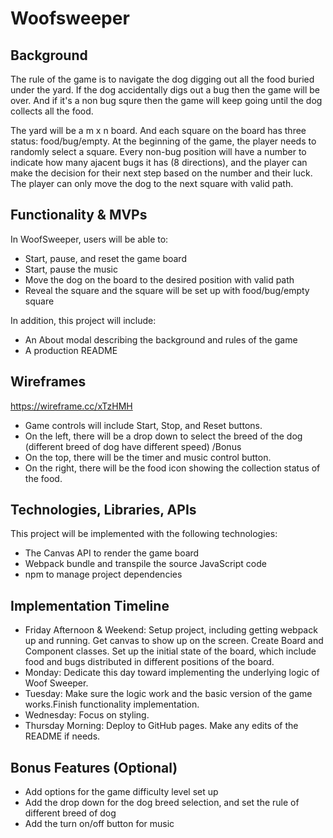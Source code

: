 # Woofsweeper

## Background
The rule of the game is to navigate the dog digging out all the food buried under the yard. If the dog accidentally digs out a bug then the game will be over. And if it's a non bug squre then the game will keep going until the dog collects all the food.  

The yard will be a m x n board. And each square on the board has three status: food/bug/empty. At the beginning of the game, the player needs to randomly select a square. Every non-bug position will have a number to indicate how many ajacent bugs it has (8 directions), and the player can make the decision for their next step based on the number and their luck. The player can only move the dog to the next square with valid path.

## Functionality & MVPs
In WoofSweeper, users will be able to:

* Start, pause, and reset the game board
* Start, pause the music
* Move the dog on the board to the desired position with valid path
* Reveal the square and the square will be set up with food/bug/empty square

In addition, this project will include:

* An About modal describing the background and rules of the game
* A production README

## Wireframes
https://wireframe.cc/xTzHMH

* Game controls will include Start, Stop, and Reset buttons.
* On the left, there will be a drop down to select the breed of the dog (different breed of dog have different speed) /Bonus
* On the top, there will be the timer and music control button.
* On the right, there will be the food icon showing the collection status of the food. 

## Technologies, Libraries, APIs
This project will be implemented with the following technologies:

* The Canvas API to render the game board
* Webpack bundle and transpile the source JavaScript code
* npm to manage project dependencies

## Implementation Timeline

* Friday Afternoon & Weekend: Setup project, including getting webpack up and running. Get canvas to show up on the screen. Create Board and Component classes. Set up the initial state of the board, which include food and bugs distributed in different positions of the board.
* Monday: Dedicate this day toward implementing the underlying logic of Woof Sweeper. 
* Tuesday: Make sure the logic work and the basic version of the game works.Finish functionality implementation.
* Wednesday: Focus on styling.
* Thursday Morning: Deploy to GitHub pages. Make any edits of the README if needs.

## Bonus Features (Optional)
* Add options for the game difficulty level set up
* Add the drop down for the dog breed selection, and set the rule of different breed of dog
* Add the turn on/off button for music
